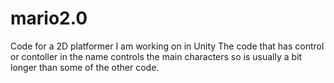 # mario2.0
Code for a 2D platformer I am working on in Unity
The code that has control or contoller in the name controls the main characters so is usually a bit longer than some of the other code.
